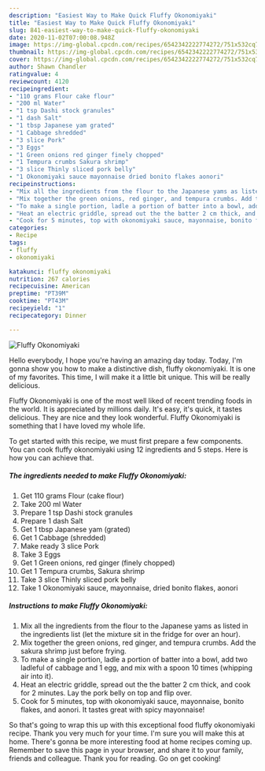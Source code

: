 ```yaml
---
description: "Easiest Way to Make Quick Fluffy Okonomiyaki"
title: "Easiest Way to Make Quick Fluffy Okonomiyaki"
slug: 841-easiest-way-to-make-quick-fluffy-okonomiyaki
date: 2020-11-02T07:00:08.948Z
image: https://img-global.cpcdn.com/recipes/6542342222774272/751x532cq70/fluffy-okonomiyaki-recipe-main-photo.jpg
thumbnail: https://img-global.cpcdn.com/recipes/6542342222774272/751x532cq70/fluffy-okonomiyaki-recipe-main-photo.jpg
cover: https://img-global.cpcdn.com/recipes/6542342222774272/751x532cq70/fluffy-okonomiyaki-recipe-main-photo.jpg
author: Shawn Chandler
ratingvalue: 4
reviewcount: 4120
recipeingredient:
- "110 grams Flour cake flour"
- "200 ml Water"
- "1 tsp Dashi stock granules"
- "1 dash Salt"
- "1 tbsp Japanese yam grated"
- "1 Cabbage shredded"
- "3 slice Pork"
- "3 Eggs"
- "1 Green onions red ginger finely chopped"
- "1 Tempura crumbs Sakura shrimp"
- "3 slice Thinly sliced pork belly"
- "1 Okonomiyaki sauce mayonnaise dried bonito flakes aonori"
recipeinstructions:
- "Mix all the ingredients from the flour to the Japanese yams as listed in the ingredients list (let the mixture sit in the fridge for over an hour)."
- "Mix together the green onions, red ginger, and tempura crumbs. Add the sakura shrimp just before frying."
- "To make a single portion, ladle a portion of batter into a bowl, add two ladleful of cabbage and 1 egg, and mix with a spoon 10 times (whipping air into it)."
- "Heat an electric griddle, spread out the the batter 2 cm thick, and cook for 2 minutes. Lay the pork belly on top and flip over."
- "Cook for 5 minutes, top with okonomiyaki sauce, mayonnaise, bonito flakes, and aonori. It tastes great with spicy mayonnaise!"
categories:
- Recipe
tags:
- fluffy
- okonomiyaki

katakunci: fluffy okonomiyaki 
nutrition: 267 calories
recipecuisine: American
preptime: "PT39M"
cooktime: "PT43M"
recipeyield: "1"
recipecategory: Dinner

---
```



![Fluffy Okonomiyaki](https://img-global.cpcdn.com/recipes/6542342222774272/751x532cq70/fluffy-okonomiyaki-recipe-main-photo.jpg)

Hello everybody, I hope you're having an amazing day today. Today, I'm gonna show you how to make a distinctive dish, fluffy okonomiyaki. It is one of my favorites. This time, I will make it a little bit unique. This will be really delicious.



Fluffy Okonomiyaki is one of the most well liked of recent trending foods in the world. It is appreciated by millions daily. It's easy, it's quick, it tastes delicious. They are nice and they look wonderful. Fluffy Okonomiyaki is something that I have loved my whole life.


To get started with this recipe, we must first prepare a few components. You can cook fluffy okonomiyaki using 12 ingredients and 5 steps. Here is how you can achieve that.

<!--inarticleads1-->

##### The ingredients needed to make Fluffy Okonomiyaki:

1. Get 110 grams Flour (cake flour)
1. Take 200 ml Water
1. Prepare 1 tsp Dashi stock granules
1. Prepare 1 dash Salt
1. Get 1 tbsp Japanese yam (grated)
1. Get 1 Cabbage (shredded)
1. Make ready 3 slice Pork
1. Take 3 Eggs
1. Get 1 Green onions, red ginger (finely chopped)
1. Get 1 Tempura crumbs, Sakura shrimp
1. Take 3 slice Thinly sliced pork belly
1. Take 1 Okonomiyaki sauce, mayonnaise, dried bonito flakes, aonori




<!--inarticleads2-->

##### Instructions to make Fluffy Okonomiyaki:

1. Mix all the ingredients from the flour to the Japanese yams as listed in the ingredients list (let the mixture sit in the fridge for over an hour).
1. Mix together the green onions, red ginger, and tempura crumbs. Add the sakura shrimp just before frying.
1. To make a single portion, ladle a portion of batter into a bowl, add two ladleful of cabbage and 1 egg, and mix with a spoon 10 times (whipping air into it).
1. Heat an electric griddle, spread out the the batter 2 cm thick, and cook for 2 minutes. Lay the pork belly on top and flip over.
1. Cook for 5 minutes, top with okonomiyaki sauce, mayonnaise, bonito flakes, and aonori. It tastes great with spicy mayonnaise!




So that's going to wrap this up with this exceptional food fluffy okonomiyaki recipe. Thank you very much for your time. I'm sure you will make this at home. There's gonna be more interesting food at home recipes coming up. Remember to save this page in your browser, and share it to your family, friends and colleague. Thank you for reading. Go on get cooking!

